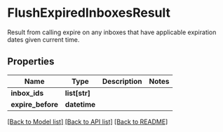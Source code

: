 # FlushExpiredInboxesResult

Result from calling expire on any inboxes that have applicable expiration dates given current time.
## Properties
Name | Type | Description | Notes
------------ | ------------- | ------------- | -------------
**inbox_ids** | **list[str]** |  | 
**expire_before** | **datetime** |  | 

[[Back to Model list]](../README#documentation-for-models) [[Back to API list]](../README#documentation-for-api-endpoints) [[Back to README]](../README)


